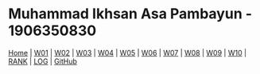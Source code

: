 # Muhammad Ikhsan Asa Pambayun - 1906350830

[Home](https://ikhsanpambayun.github.io/os211/) |
[W01](w01.md) |
[W02](w02.md) |
[W03]() |
[W04]() |
[W05]() |
[W06]() |
[W07]() |
[W08]() |
[W09]() |
[W10]() |
[RANK](TXT/myrank.txt) |
[LOG](TXT/mylog.txt) | 
[GitHub](https://github.com/ikhsanpambayun/os211)
